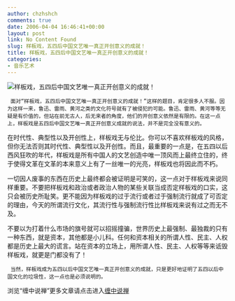 ```yaml
---
author: chzhshch
comments: true
date: 2006-04-04 16:46:41+00:00
layout: post
link: No Content Found
slug: 样板戏，五四后中国文艺唯一真正开创意义的成就！
title: 样板戏，五四后中国文艺唯一真正开创意义的成就！
categories:
- 音乐艺术
---
```


			

                                                                    




![样板戏，五四后中国文艺唯一真正开创意义的成就！](http://simg.sinajs.cn/blog7style/images/common/sg_trans.gif)




                                               




                                               




     面对“样板戏，五四后中国文艺唯一真正开创意义的成就！”这样的题目，肯定很多人不服。因为这样一来，鲁迅、雷雨、黄河之类的文化符号就有了被侵犯的可能。鲁迅、雷雨、黄河等等无疑是有价值的，但站在前无古人，后无来者的角度，他们的开创意义依然是有限的。在这一点上，样板戏是五四后中国文艺唯一真正开创意义成就的说法，并不是完全没有意义的。   
  
   在时代性、典型性以及开创性上，样板戏无与伦比。你可以不喜欢样板戏的风格，但你无法否则其时代性、典型性以及开创性。而且，最重要的一点是，在五四以后西风狂吹的年代，样板戏是所有中国人的文艺创造中唯一顶风而上最终立住的，终于使得文革在文革的本来意义上有了一丝唯一的光亮，样板戏也将因此而不朽。   
  
   一切因人废事的东西在历史上最终都会被证明是可笑的，这一点对于样板戏来说同样重要。不要把样板戏和政治或者政治人物的某些关联当成否定样板戏的口实，这只会被历史所耻笑。更不能因为样板戏的过于流行或者过于强制流行就成了可否定的理由，今天的所谓流行文化，其流行性与强制流行性比样板戏来说有过之而无不及。   
  
   不要以为打着什么市场的旗号就可以招摇撞骗，世界历史上最强制、最独裁的只有一种东西，就是资本，其他都是小儿科。任何和资本相关的所谓人性、民主、人权都是历史上最大的谎言。站在资本的立场上，用所谓人性、民主、人权等等来诋毁样板戏，就更是门都没有了！   






     当然，样板戏成为五四以后中国文艺唯一真正开创意义的成就，只是更好地证明了五四以后中国文化的垃圾性，这一点也是必须说明的。













浏览“缠中说禅”更多文章请点击进入[缠中说禅](http://blog.sina.com.cn/m/chzhshch)   




